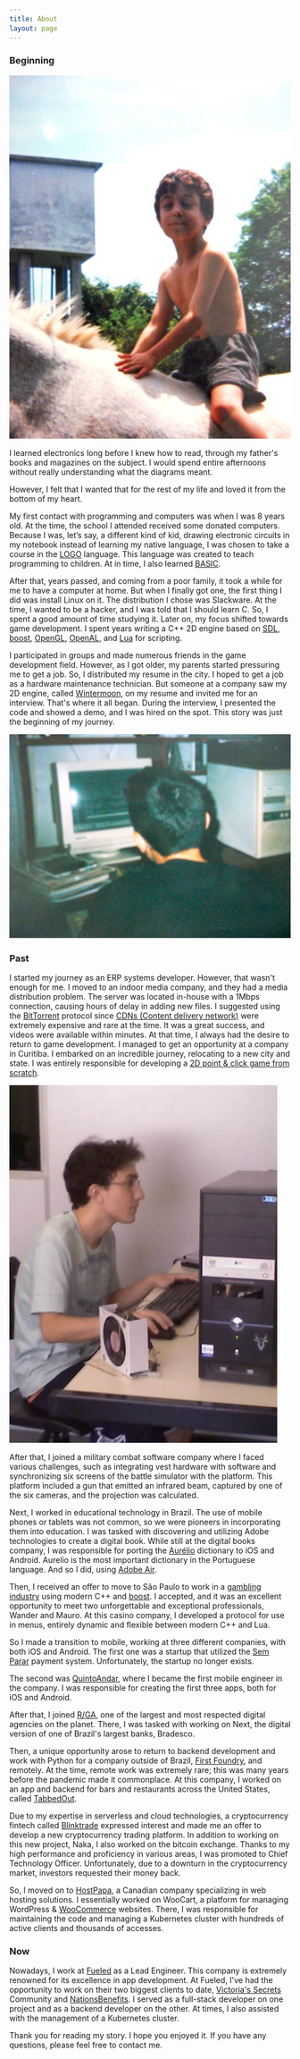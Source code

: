 ```yaml
---
title: About
layout: page
---
```


### Beginning

![Me riding horse](/assets/images/horse.jpg)

I learned electronics long before I knew how to read, through my father's books and magazines on the subject. I would spend entire afternoons without really understanding what the diagrams meant.

However, I felt that I wanted that for the rest of my life and loved it from the bottom of my heart.

My first contact with programming and computers was when I was 8 years old. At the time, the school I attended received some donated computers. Because I was, let’s say, a different kind of kid, drawing electronic circuits in my notebook instead of learning my native language, I was chosen to take a course in the [LOGO](<https://en.wikipedia.org/wiki/Logo_(programming_language)>) language. This language was created to teach programming to children. At in time, I also learned [BASIC](https://en.wikipedia.org/wiki/BASIC).

After that, years passed, and coming from a poor family, it took a while for me to have a computer at home. But when I finally got one, the first thing I did was install Linux on it. The distribution I chose was Slackware. At the time, I wanted to be a hacker, and I was told that I should learn C. So, I spent a good amount of time studying it. Later on, my focus shifted towards game development. I spent years writing a C++ 2D engine based on [SDL](https://en.wikipedia.org/wiki/Simple_DirectMedia_Layer), [boost](<https://en.wikipedia.org/wiki/Boost_(C%2B%2B_libraries)>), [OpenGL](https://en.wikipedia.org/wiki/OpenGL), [OpenAL](https://en.wikipedia.org/wiki/OpenAL), and [Lua](<https://en.wikipedia.org/wiki/Lua_(programming_language)>) for scripting.

I participated in groups and made numerous friends in the game development field. However, as I got older, my parents started pressuring me to get a job. So, I distributed my resume in the city. I hoped to get a job as a hardware maintenance technician. But someone at a company saw my 2D engine, called [Wintermoon](https://github.com/skhaz/wintermoon), on my resume and invited me for an interview. That's where it all began. During the interview, I presented the code and showed a demo, and I was hired on the spot. This story was just the beginning of my journey.

![Me using Slackware Linux](/assets/images/slackware.jpg)

### Past

I started my journey as an ERP systems developer. However, that wasn't enough for me. I moved to an indoor media company, and they had a media distribution problem. The server was located in-house with a 1Mbps connection, causing hours of delay in adding new files. I suggested using the [BitTorrent](https://en.wikipedia.org/wiki/BitTorrent) protocol since [CDNs (Content delivery network)](https://en.wikipedia.org/wiki/Content_delivery_network) were extremely expensive and rare at the time. It was a great success, and videos were available within minutes.
At that time, I always had the desire to return to game development. I managed to get an opportunity at a company in Curitiba. I embarked on an incredible journey, relocating to a new city and state. I was entirely responsible for developing a [2D point & click game from scratch](https://www.bigfishgames.com/blog/walkthroughs/blood-oath.html).

![Mococa](/assets/images/mococa.jpg)

After that, I joined a military combat software company where I faced various challenges, such as integrating vest hardware with software and synchronizing six screens of the battle simulator with the platform. This platform included a gun that emitted an infrared beam, captured by one of the six cameras, and the projection was calculated.

Next, I worked in educational technology in Brazil. The use of mobile phones or tablets was not common, so we were pioneers in incorporating them into education. I was tasked with discovering and utilizing Adobe technologies to create a digital book.
While still at the digital books company, I was responsible for porting the [Aurélio](https://en.wikipedia.org/wiki/Aurélio_Dictionary) dictionary to iOS and Android. Aurelio is the most important dictionary in the Portuguese language. And so I did, using [Adobe Air](https://en.wikipedia.org/wiki/Adobe_AIR).

Then, I received an offer to move to São Paulo to work in a [gambling industry](http://www.ortizgaming.com/en/) using modern C++ and [boost](https://www.boost.org). I accepted, and it was an excellent opportunity to meet two unforgettable and exceptional professionals, Wander and Mauro.
At this casino company, I developed a protocol for use in menus, entirely dynamic and flexible between modern C++ and Lua.

So I made a transition to mobile, working at three different companies, with both iOS and Android. The first one was a startup that utilized the [Sem Parar](https://www.semparar.com.br/) payment system. Unfortunately, the startup no longer exists.

The second was [QuintoAndar](https://www.quintoandar.com.br), where I became the first mobile engineer in the company. I was responsible for creating the first three apps, both for iOS and Android.

After that, I joined [R/GA](https://rga.com), one of the largest and most respected digital agencies on the planet. There, I was tasked with working on Next, the digital version of one of Brazil's largest banks, Bradesco.

Then, a unique opportunity arose to return to backend development and work with Python for a company outside of Brazil, [First Foundry](https://www.firstfoundry.co), and remotely. At the time, remote work was extremely rare; this was many years before the pandemic made it commonplace. At this company, I worked on an app and backend for bars and restaurants across the United States, called [TabbedOut](https://tabbedout.com).

Due to my expertise in serverless and cloud technologies, a cryptocurrency fintech called [Blinktrade](https://blinktrade.com) expressed interest and made me an offer to develop a new cryptocurrency trading platform. In addition to working on this new project, Naka, I also worked on the bitcoin exchange. Thanks to my high performance and proficiency in various areas, I was promoted to Chief Technology Officer. Unfortunately, due to a downturn in the cryptocurrency market, investors requested their money back.

So, I moved on to [HostPapa](https://www.hostpapa.com), a Canadian company specializing in web hosting solutions. I essentially worked on WooCart, a platform for managing WordPress & [WooCommerce](https://woocommerce.com) websites. There, I was responsible for maintaining the code and managing a Kubernetes cluster with hundreds of active clients and thousands of accesses.

### Now

Nowadays, I work at [Fueled](https://fueled.com/) as a Lead Engineer. This company is extremely renowned for its excellence in app development. At Fueled, I've had the opportunity to work on their two biggest clients to date, [Victoria's Secrets](https://www.victoriassecretandco.com/) Community and [NationsBenefits](https://www.nationsbenefits.com). I served as a full-stack developer on one project and as a backend developer on the other. At times, I also assisted with the management of a Kubernetes cluster.

Thank you for reading my story. I hope you enjoyed it. If you have any questions, please feel free to contact me.
